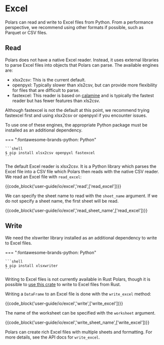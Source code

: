 # Excel

Polars can read and write to Excel files from Python.
From a performance perspective, we recommend using other formats if possible, such as Parquet or CSV files.

## Read

Polars does not have a native Excel reader. Instead, it uses external libraries to parse Excel files into objects that Polars can parse. The available engines are:

- xlsx2csv: This is the current default.
- openpyxl: Typically slower than xls2csv, but can provide more flexibility for files that are difficult to parse.
- fastexcel: This reader is based on [calamine](https://github.com/tafia/calamine) and is typically the fastest reader but has fewer features than xls2csv.

Although fastexcel is not the default at this point, we recommend trying fastexcel first and using xlsx2csv or openpyxl if you encounter issues.

To use one of these engines, the appropriate Python package must be installed as an additional dependency.

=== ":fontawesome-brands-python: Python"

    ```shell
    $ pip install xlsx2csv openpyxl fastexcel
    ```

The default Excel reader is xlsx2csv.
It is a Python library which parses the Excel file into a CSV file which Polars then reads with the native CSV reader.
We read an Excel file with `read_excel`:

{{code_block('user-guide/io/excel','read',['read_excel'])}}

We can specify the sheet name to read with the `sheet_name` argument. If we do not specify a sheet name, the first sheet will be read.

{{code_block('user-guide/io/excel','read_sheet_name',['read_excel'])}}

## Write

We need the xlswriter library installed as an additional dependency to write to Excel files.

=== ":fontawesome-brands-python: Python"

    ```shell
    $ pip install xlsxwriter
    ```

Writing to Excel files is not currently available in Rust Polars, though it is possible to [use this crate](https://docs.rs/crate/xlsxwriter/latest) to write to Excel files from Rust.

Writing a `DataFrame` to an Excel file is done with the `write_excel` method:

{{code_block('user-guide/io/excel','write',['write_excel'])}}

The name of the worksheet can be specified with the `worksheet` argument.

{{code_block('user-guide/io/excel','write_sheet_name',['write_excel'])}}

Polars can create rich Excel files with multiple sheets and formatting. For more details, see the API docs for `write_excel`.
